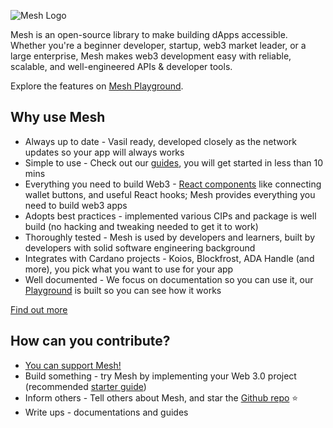 ![Mesh Logo](https://meshjs.dev/logo-mesh/mesh.png)

Mesh is an open-source library to make building dApps accessible. Whether you're a beginner developer, startup, web3 market leader, or a large enterprise, Mesh makes web3 development easy with reliable, scalable, and well-engineered APIs & developer tools.

Explore the features on [Mesh Playground](https://meshjs.dev/).

## Why use Mesh
- Always up to date - Vasil ready, developed closely as the network updates so your app will always works
- Simple to use - Check out our [guides](https://meshjs.dev/guides), you will get started in less than 10 mins
- Everything you need to build Web3 - [React components](https://meshjs.dev/react) like connecting wallet buttons, and useful React hooks; Mesh provides everything you need to build web3 apps
- Adopts best practices - implemented various CIPs and package is well build (no hacking and tweaking needed to get it to work)
- Thoroughly tested - Mesh is used by developers and learners, built by developers with solid software engineering background
- Integrates with Cardano projects - Koios, Blockfrost, ADA Handle (and more), you pick what you want to use for your app
- Well documented - We focus on documentation so you can use it, our [Playground](https://meshjs.dev/) is built so you can see how it works

[Find out more](https://meshjs.dev/about)

## How can you contribute?

- [You can support Mesh!](https://meshjs.dev/about/support-us)
- Build something - try Mesh by implementing your Web 3.0 project (recommended [starter guide](https://meshjs.dev/guides/nextjs))
- Inform others - Tell others about Mesh, and star the [Github repo](https://github.com/MeshJS/mesh) :star:
- Write ups - documentations and guides
